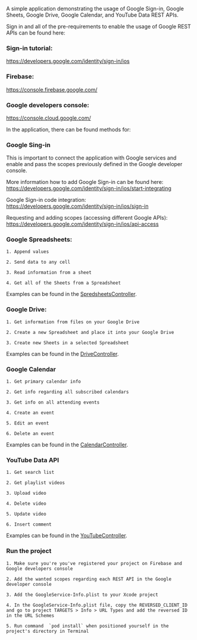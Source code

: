 A simple application demonstrating the usage of Google Sign-in, Google Sheets, Google Drive, Google Calendar, and YouTube Data REST APIs.

Sign in and all of the pre-requirements to enable the usage of Google REST APIs can be found here:

### Sign-in tutorial:
https://developers.google.com/identity/sign-in/ios

### Firebase:
https://console.firebase.google.com/

### Google developers console:
https://console.cloud.google.com/

In the application, there can be found methods for:

### Google Sing-in

This is important to connect the application with Google services and enable and pass the scopes previously defined in the Google developer console.

More information how to add Google Sign-in can be found here:\
https://developers.google.com/identity/sign-in/ios/start-integrating

Google Sign-in code integration:\
https://developers.google.com/identity/sign-in/ios/sign-in

Requesting and adding scopes (accessing different Google APIs):\
https://developers.google.com/identity/sign-in/ios/api-access

### Google Spreadsheets:

    1. Append values

    2. Send data to any cell

    3. Read information from a sheet

    4. Get all of the Sheets from a Spreadsheet

Examples can be found in the [SpredsheetsController](https://github.com/mipar52/google-examples-swift/blob/master/google-examples-swift/Controllers/SpredsheetsController.swift).

### Google Drive:

    1. Get information from files on your Google Drive

    2. Create a new Spreadsheet and place it into your Google Drive

    3. Create new Sheets in a selected Spreadsheet
    

Examples can be found in the [DriveController](https://github.com/mipar52/google-examples-swift/blob/master/google-examples-swift/Controllers/DriveController.swift).

### Google Calendar

    1. Get primary calendar info

    2. Get info regarding all subscribed calendars

    3. Get info on all attending events
    
    4. Create an event
    
    5. Edit an event
    
    6. Delete an event

Examples can be found in the [CalendarController](https://github.com/mipar52/google-examples-swift/blob/master/google-examples-swift/Controllers/CalendarController.swift).

### YouTube Data API

    1. Get search list

    2. Get playlist videos

    3. Upload video
    
    4. Delete video
    
    5. Update video
    
    6. Insert comment

Examples can be found in the [YouTubeController](https://github.com/mipar52/google-examples-swift/blob/master/google-examples-swift/Controllers/YouTubeController.swift).

### Run the project 

    1. Make sure you're you've registered your project on Firebase and Google developers console

    2. Add the wanted scopes regarding each REST API in the Google developer console

    3. Add the GoogleService-Info.plist to your Xcode project
    
    4. In the GoogleService-Info.plist file, copy the REVERSED_CLIENT_ID and go to project TARGETS > Info > URL Types and add the reversed ID in the URL Schemes
    
    5. Run command  `pod install` when positioned yourself in the project's directory in Terminal
